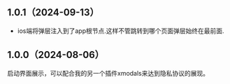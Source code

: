 ## 1.0.1（2024-09-13）
* ios端将弹层注入到了app根节点.这样不管跳转到哪个页面弹层始终在最前面.
## 1.0.0（2024-08-06）
启动界面展示，可以配合我的另一个插件xmodals来达到隐私协议的展现。

